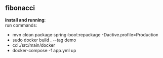 ## fibonacci

**install and running**: \
run commands: 
- mvn clean package spring-boot:repackage -Dactive.profile=Production
- sudo docker build . --tag demo
- cd ./src/main/docker
- docker-compose -f app.yml up
 
